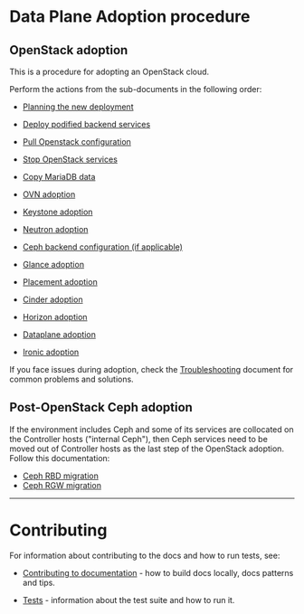 Data Plane Adoption procedure
=============================

## OpenStack adoption

This is a procedure for adopting an OpenStack cloud.

Perform the actions from the sub-documents in the following order:

* [Planning the new deployment](openstack/planning.md)

* [Deploy podified backend services](openstack/backend_services_deployment.md)

* [Pull Openstack configuration](openstack/pull_openstack_configuration.md)

* [Stop OpenStack services](openstack/stop_openstack_services.md)

* [Copy MariaDB data](openstack/mariadb_copy.md)

* [OVN adoption](openstack/ovn_adoption.md)

* [Keystone adoption](openstack/keystone_adoption.md)

* [Neutron adoption](openstack/neutron_adoption.md)

* [Ceph backend configuration (if applicable)](openstack/ceph_backend_configuration.md)

* [Glance adoption](openstack/glance_adoption.md)

* [Placement adoption](openstack/placement_adoption.md)

* [Cinder adoption](openstack/cinder_adoption.md)

* [Horizon adoption](openstack/horizon_adoption.md)

* [Dataplane adoption](openstack/edpm_adoption.md)

* [Ironic adoption](openstack/ironic_adoption.md)

If you face issues during adoption, check the
[Troubleshooting](openstack/troubleshooting.md) document for common
problems and solutions.

## Post-OpenStack Ceph adoption

If the environment includes Ceph and some of its services are
collocated on the Controller hosts ("internal Ceph"), then Ceph
services need to be moved out of Controller hosts as the last step of
the OpenStack adoption. Follow this documentation:

* [Ceph RBD migration](ceph/ceph_rbd.md)
* [Ceph RGW migration](ceph/ceph_rgw.md)

-----

# Contributing

For information about contributing to the docs and how to run tests,
see:

* [Contributing to documentation](contributing/documentation.md) -
  how to build docs locally, docs patterns and tips.

* [Tests](contributing/tests.md) -
  information about the test suite and how to run it.
